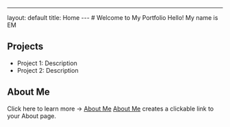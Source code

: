 ---
layout: default
title: Home
--- # Welcome to My Portfolio Hello! My name is EM
## Projects
- Project 1: Description
- Project 2: Description
## About Me
Click here to learn more → [About Me](about.md)
[About Me](about.md) creates a clickable link to your About page.
